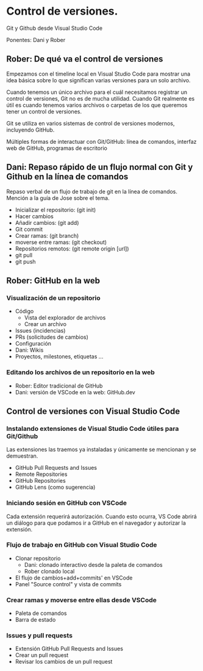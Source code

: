 # Control de versiones.

Git y Github desde Visual Studio Code

Ponentes: Dani y Rober

## Rober: De qué va el control de versiones

Empezamos con el timeline local en Visual Studio Code para mostrar una idea básica sobre lo que significan varias versiones para un solo archivo.

Cuando tenemos un único archivo para el cuál necesitamos registrar un control de versiones, Git no es de mucha utilidad. Cuando Git realmente es útil es cuando tenemos varios archivos o carpetas de los que queremos tener un control de versiones.

Git se utiliza en varios sistemas de control de versiones modernos, incluyendo GitHub.

Múltiples formas de interactuar con Git/GitHub: línea de comandos, interfaz web de GitHub, programas de escritorio

## Dani: Repaso rápido de un flujo normal con Git y Github en la línea de comandos

Repaso verbal de un flujo de trabajo de git en la línea de comandos. Mención a la guía de Jose sobre el tema.

- Inicializar el repositorio: (git init)
- Hacer cambios
- Añadir cambios: (git add)
- Git commit
- Crear ramas: (git branch)
- moverse entre ramas: (git checkout)
- Repositorios remotos: (git remote origin [url])
- git pull
- git push

## Rober: GitHub en la web

### Visualización de un repositorio

- Código
  - Vista del explorador de archivos
  - Crear un archivo
- Issues (incidencias)
- PRs (solicitudes de cambios)
- Configuración
- Dani: Wikis
- Proyectos, milestones, etiquetas ...

### Editando los archivos de un repositorio en la web

- Rober: Editor tradicional de GitHub
- Dani: versión de VSCode en la web: GitHub.dev

## Control de versiones con Visual Studio Code

### Instalando extensiones de Visual Studio Code útiles para Git/Github

Las extensiones las traemos ya instaladas y únicamente se mencionan y se demuestran.

- GitHub Pull Requests and Issues
- Remote Repositories
- GitHub Repositories
- GitHub Lens (como sugerencia)

### Iniciando sesión en GitHub con VSCode

Cada extensión requerirá autorización. Cuando esto ocurra, VS Code abrirá un diálogo para que podamos ir a GitHub en el navegador y autorizar la extensión.

### Flujo de trabajo en GitHub con Visual Studio Code

- Clonar repositorio
  - Dani: clonado interactivo desde la paleta de comandos
  -  Rober clonado local
- El flujo de cambios+add+commits' en VSCode
- Panel "Source control" y vista de commits

### Crear ramas y moverse entre ellas desde VSCode

- Paleta de comandos
- Barra de estado

### Issues y pull requests

- Extensión GitHub Pull Requests and Issues
- Crear un pull request
- Revisar los cambios de un pull request
